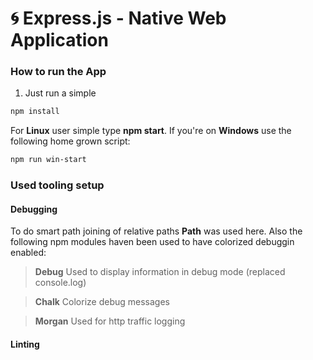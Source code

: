 # :cyclone: Express.js - Native Web Application 

### How to run the App

1) Just run a simple
```bash
npm install
```

For **Linux** user simple type **npm start**.
If you're on **Windows** use the following home grown script:
```bash
npm run win-start
```

### Used tooling setup

#### Debugging

To do smart path joining of relative paths **Path** was used here.
Also the following npm modules haven been used to have colorized debuggin enabled:

> **Debug**
> Used to display information in debug mode (replaced console.log)

> **Chalk**
> Colorize debug messages

> **Morgan**
> Used for http traffic logging

#### Linting
